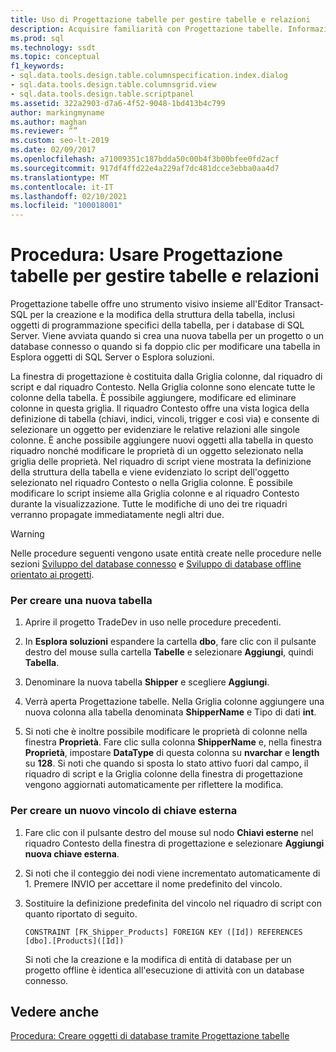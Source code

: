 ```yaml
---
title: Uso di Progettazione tabelle per gestire tabelle e relazioni
description: Acquisire familiarità con Progettazione tabelle. Informazioni su come usare questo strumento per creare e modificare la struttura delle tabelle di database e per visualizzare le relazioni tra gli oggetti di database.
ms.prod: sql
ms.technology: ssdt
ms.topic: conceptual
f1_keywords:
- sql.data.tools.design.table.columnspecification.index.dialog
- sql.data.tools.design.table.columnsgrid.view
- sql.data.tools.design.table.scriptpanel
ms.assetid: 322a2903-d7a6-4f52-9048-1bd413b4c799
author: markingmyname
ms.author: maghan
ms.reviewer: “”
ms.custom: seo-lt-2019
ms.date: 02/09/2017
ms.openlocfilehash: a71009351c187bdda50c00b4f3b00bfee0fd2acf
ms.sourcegitcommit: 917df4ffd22e4a229af7dc481dcce3ebba0aa4d7
ms.translationtype: MT
ms.contentlocale: it-IT
ms.lasthandoff: 02/10/2021
ms.locfileid: "100018001"
---
```

# <a name="how-to-use-the-table-designer-to-manage-tables-and-relationships"></a>Procedura: Usare Progettazione tabelle per gestire tabelle e relazioni

Progettazione tabelle offre uno strumento visivo insieme all'Editor Transact\-SQL per la creazione e la modifica della struttura della tabella, inclusi oggetti di programmazione specifici della tabella, per i database di SQL Server.  Viene avviata quando si crea una nuova tabella per un progetto o un database connesso o quando si fa doppio clic per modificare una tabella in Esplora oggetti di SQL Server o Esplora soluzioni.  
  
La finestra di progettazione è costituita dalla Griglia colonne, dal riquadro di script e dal riquadro Contesto. Nella Griglia colonne sono elencate tutte le colonne della tabella. È possibile aggiungere, modificare ed eliminare colonne in questa griglia.  Il riquadro Contesto offre una vista logica della definizione di tabella (chiavi, indici, vincoli, trigger e così via) e consente di selezionare un oggetto per evidenziare le relative relazioni alle singole colonne. È anche possibile aggiungere nuovi oggetti alla tabella in questo riquadro nonché modificare le proprietà di un oggetto selezionato nella griglia delle proprietà. Nel riquadro di script viene mostrata la definizione della struttura della tabella e viene evidenziato lo script dell'oggetto selezionato nel riquadro Contesto o nella Griglia colonne. È possibile modificare lo script insieme alla Griglia colonne e al riquadro Contesto durante la visualizzazione. Tutte le modifiche di uno dei tre riquadri verranno propagate immediatamente negli altri due.  
  
> [!WARNING]  
> Nelle procedure seguenti vengono usate entità create nelle procedure nelle sezioni [Sviluppo del database connesso](../ssdt/connected-database-development.md) e [Sviluppo di database offline orientato ai progetti](../ssdt/project-oriented-offline-database-development.md).  
  
### <a name="to-create-a-new-table"></a>Per creare una nuova tabella  
  
1.  Aprire il progetto TradeDev in uso nelle procedure precedenti.  
  
2.  In **Esplora soluzioni** espandere la cartella **dbo**, fare clic con il pulsante destro del mouse sulla cartella **Tabelle** e selezionare **Aggiungi**, quindi **Tabella**.  
  
3.  Denominare la nuova tabella **Shipper** e scegliere **Aggiungi**.  
  
4.  Verrà aperta Progettazione tabelle. Nella Griglia colonne aggiungere una nuova colonna alla tabella denominata **ShipperName** e Tipo di dati **int**.  
  
5.  Si noti che è inoltre possibile modificare le proprietà di colonne nella finestra **Proprietà**. Fare clic sulla colonna **ShipperName** e, nella finestra **Proprietà**, impostare **DataType** di questa colonna su **nvarchar** e **length** su **128**. Si noti che quando si sposta lo stato attivo fuori dal campo, il riquadro di script e la Griglia colonne della finestra di progettazione vengono aggiornati automaticamente per riflettere la modifica.  
  
### <a name="to-create-a-new-foreign-key-constraint"></a>Per creare un nuovo vincolo di chiave esterna  
  
1.  Fare clic con il pulsante destro del mouse sul nodo **Chiavi esterne** nel riquadro Contesto della finestra di progettazione e selezionare **Aggiungi nuova chiave esterna**.  
  
2.  Si noti che il conteggio dei nodi viene incrementato automaticamente di 1. Premere INVIO per accettare il nome predefinito del vincolo.  
  
3.  Sostituire la definizione predefinita del vincolo nel riquadro di script con quanto riportato di seguito.  
  
    ```  
    CONSTRAINT [FK_Shipper_Products] FOREIGN KEY ([Id]) REFERENCES [dbo].[Products]([Id])  
    ```  
  
    Si noti che la creazione e la modifica di entità di database per un progetto offline è identica all'esecuzione di attività con un database connesso.  
  
## <a name="see-also"></a>Vedere anche  
[Procedura: Creare oggetti di database tramite Progettazione tabelle](../ssdt/how-to-create-database-objects-using-table-designer.md)  
  
